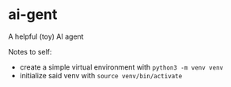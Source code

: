 # ai-gent
A helpful (toy) AI agent


Notes to self:  
- create a simple virtual environment with `python3 -m venv venv`
- initialize said venv with `source venv/bin/activate`
